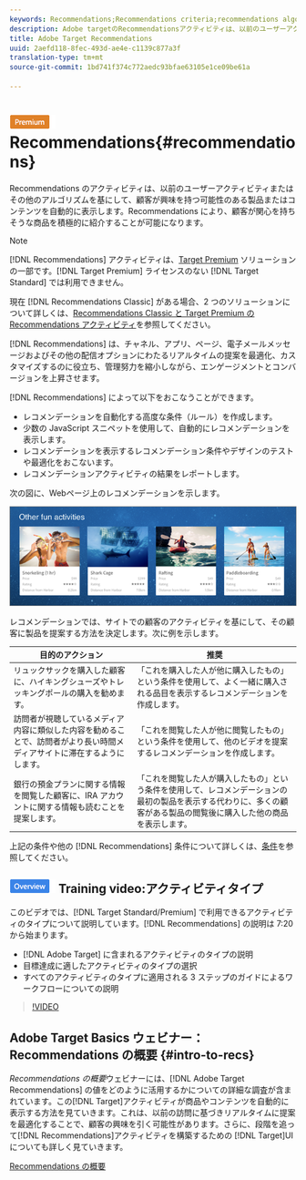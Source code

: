 ```yaml
---
keywords: Recommendations;Recommendations criteria;recommendations algorithms;recommendations activity;criteria;recommendations targeting;recs
description: Adobe targetのRecommendationsアクティビティは、以前のユーザーアクティビティや他のアルゴリズムに基づいて、顧客が興味を持つ可能性のある製品やコンテンツを自動的に表示します。 Recommendations により、顧客が関心を持ちそうな商品を積極的に紹介することが可能になります。
title: Adobe Target Recommendations
uuid: 2aefd118-8fec-493d-ae4e-c1139c877a3f
translation-type: tm+mt
source-git-commit: 1bd741f374c772aedc93bfae63105e1ce09be61a

---
```



# ![PREMIUM](/help/assets/premium.png) Recommendations{#recommendations}

Recommendations のアクティビティは、以前のユーザーアクティビティまたはその他のアルゴリズムを基にして、顧客が興味を持つ可能性のある製品またはコンテンツを自動的に表示します。Recommendations により、顧客が関心を持ちそうな商品を積極的に紹介することが可能になります。

>[!NOTE]
>
>[!DNL Recommendations] アクティビティは、[Target Premium](/help/c-intro/intro.md#premium) ソリューションの一部です。[!DNL Target Premium] ライセンスのない [!DNL Target Standard] では利用できません。
>
>現在 [!DNL Recommendations Classic] がある場合、2 つのソリューションについて詳しくは、[Recommendations Classic と Target Premium の Recommendations アクティビティ](../c-recommendations/c-recommendations-faq/recommendations-classic-versus-recommendations-activities-target-premium.md#concept_A80223EF66634EA380580C2823A581C5)を参照してください。

[!DNL Recommendations] は、チャネル、アプリ、ページ、電子メールメッセージおよびその他の配信オプションにわたるリアルタイムの提案を最適化、カスタマイズするのに役立ち、管理努力を縮小しながら、エンゲージメントとコンバージョンを上昇させます。

[!DNL Recommendations] によって以下をおこなうことができます。

* レコメンデーションを自動化する高度な条件（ルール）を作成します。
* 少数の JavaScript スニペットを使用して、自動的にレコメンデーションを表示します。
* レコメンデーションを表示するレコメンデーション条件やデザインのテストや最適化をおこないます。
* レコメンデーションアクティビティの結果をレポートします。

次の図に、Webページ上のレコメンデーションを示します。

![](assets/velocity_example.png)

レコメンデーションでは、サイトでの顧客のアクティビティを基にして、その顧客に製品を提案する方法を決定します。次に例を示します。

| 目的のアクション | 推奨 |
|--- |--- |
| リュックサックを購入した顧客に、ハイキングシューズやトレッキングポールの購入を勧めます。 | 「これを購入した人が他に購入したもの」という条件を使用して、よく一緒に購入される品目を表示するレコメンデーションを作成します。 |
| 訪問者が視聴しているメディア内容に類似した内容を勧めることで、訪問者がより長い時間メディアサイトに滞在するようにします。 | 「これを閲覧した人が他に閲覧したもの」という条件を使用して、他のビデオを提案するレコメンデーションを作成します。 |
| 銀行の預金プランに関する情報を閲覧した顧客に、IRA アカウントに関する情報も読むことを提案します。 | 「これを閲覧した人が購入したもの」という条件を使用して、レコメンデーションの最初の製品を表示する代わりに、多くの顧客がある製品の閲覧後に購入した他の商品を表示します。 |
</table>

上記の条件や他の [!DNL Recommendations] 条件について詳しくは、[条件](../c-recommendations/c-algorithms/algorithms.md#concept_4BD01DC437F543C0A13621C93A302750)を参照してください。

## ![概要バッジ](/help/assets/overview.png) Training video:アクティビティタイプ

このビデオでは、[!DNL Target Standard/Premium] で利用できるアクティビティのタイプについて説明しています。[!DNL Recommendations] の説明は 7:20 から始まります。

* [!DNL Adobe Target] に含まれるアクティビティのタイプの説明
* 目標達成に適したアクティビティのタイプの選択
* すべてのアクティビティのタイプに適用される 3 ステップのガイドによるワークフローについての説明

>[!VIDEO](https://video.tv.adobe.com/v/17386)

## Adobe Target Basics ウェビナー：Recommendations の概要 {#intro-to-recs}

*Recommendations の概要*&#x200B;ウェビナーには、[!DNL Adobe Target Recommendations] の値をどのように活用するかについての詳細な調査が含まれています。この[!DNL Target]アクティビティが商品やコンテンツを自動的に表示する方法を見ていきます。これは、以前の訪問に基づきリアルタイムに提案を最適化することで、顧客の興味を引く可能性があります。さらに、段階を追って[!DNL Recommendations]アクティビティを構築するための [!DNL Target]UI についても詳しく見ていきます。

[Recommendations の概要](https://forums.adobe.com/external-link.jspa?url=https%3A%2F%2Fadobecustomersuccess.adobeconnect.com%2Fp8gt31drhs3e%2F%3FOWASP_CSRFTOKEN%3D4bd6cac5d0806167ee0a5449ba93d6300548d09c922bcb751c38973897a5703a)